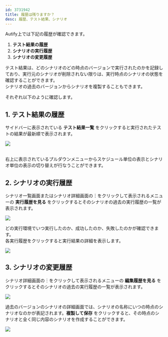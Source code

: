 ```yaml
---
id: 3731942
title: 履歴は残りますか？
desc: 履歴、テスト結果、シナリオ
---
```


Autify上では下記の履歴が確認できます。

1.  **テスト結果の履歴**
2.  **シナリオの実行履歴**
3.  **シナリオの変更履歴**

テスト結果は、どのシナリオのどの時点のバージョンで実行されたのかを記録しており、実行元のシナリオが削除されない限りは、実行時点のシナリオの状態を確認することができます。<br>シナリオの過去のバージョンからシナリオを複製することもできます。

それぞれ以下のように確認します。

1\. テスト結果の履歴 
-------------

サイドバーに表示されている **テスト結果一覧** をクリックすると実行されたテストの結果が最新順で表示されます。<br>

![](https://downloads.intercomcdn.com/i/o/186685347/91994a5ac8df49804118b89a/_2019-10-09_17.21.58.png)

<br>右上に表示されているプルダウンメニューからスケジュール単位の表示とシナリオ単位の表示の切り替えが行なうことができます。

2\. シナリオの実行履歴
-------------

シナリオ一覧画面またはシナリオ詳細画面の︙をクリックして表示されるメニューの **実行履歴を見る** をクリックするとそのシナリオの過去の実行履歴の一覧が表示されます。

![](https://downloads.intercomcdn.com/i/o/186686571/7db23a65c5b76424473ca79b/%E3%82%B9%E3%82%AF%E3%83%AA%E3%83%BC%E3%83%B3%E3%82%B7%E3%83%A7%E3%83%83%E3%83%88+2020-02-21+17.45.07.png)

どの実行環境でいつ実行したのか、成功したのか、失敗したのかが確認できます。<br>各実行履歴をクリックすると実行結果の詳細を表示します。

![](https://downloads.intercomcdn.com/i/o/186685940/bdc8d985b4a43ebccd65f43d/_2019-10-09_17.32.04.png)

3\. シナリオの変更履歴
-------------

シナリオ詳細画面の︙をクリックして表示されるメニューの **編集履歴を見る** をクリックするとそのシナリオの過去の実行履歴の一覧が表示されます。

![](https://downloads.intercomcdn.com/i/o/186686951/21c2fc2803640f316b031b0f/%E3%82%B9%E3%82%AF%E3%83%AA%E3%83%BC%E3%83%B3%E3%82%B7%E3%83%A7%E3%83%83%E3%83%88+2020-02-21+17.47.29.png)

過去のバージョンのシナリオの詳細画面では、シナリオの名称にいつの時点のシナリオなのかが表記されます。**複製して保存** をクリックすると、その時点のシナリオと全く同じ内容のシナリオを作成することができます。

![](https://downloads.intercomcdn.com/i/o/186685805/1701b1dd0548bbb04a1e7431/_2019-10-09_17.58.20.png)